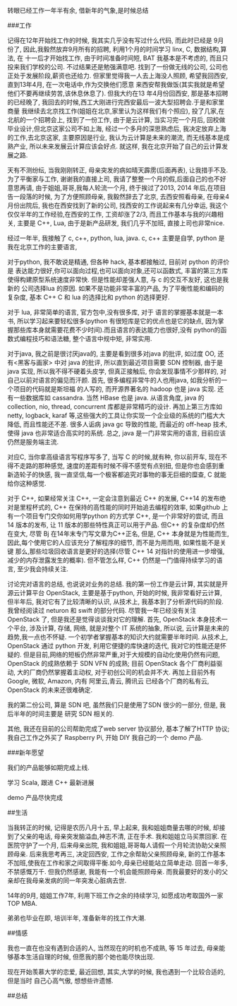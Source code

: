 转眼已经工作一年半有余, 借新年的气象,是时候总结

###工作

记得在12年开始找工作的时候, 我其实几乎没有写过什么代码, 而此时已经是 9月份了,
因此,我毅然放弃9月所有的招聘, 利用1个月的时间学习 linx, C, 数据结构,算法, 在
十一后才开始找工作, 由于时间准备时间短, BAT 我基本是不考虑的, 而且只投来我们学校的公司.
不过结果还是勉强满意吧. 找到了一份做无线的公司, 公司也正处于发展阶段,薪资也还给力.
但家里觉得我一人去上海没人照顾, 希望我回西安, 直到13年4月, 在一次电话中,作为交换他们愿意
来西安帮我做饭(其实我就是希望他们不要再继续劳苦,该休息休息了). 但我大约在13 年4月份回西安,
那是基本招聘的已经晚了, 我回去的时候,西工大刚进行完西安最后一波大型招聘会.于是和家里商量
我继续去北京找工作(姐姐在北京,家里认为这样我们有个照应), 投了几家,在北航的一个招聘会上, 
找到了一份工作, 由于是云计算, 当实习完一个月后, 回校做毕业设计,但北京这家公司不如上海, 
经过一个多月的深思熟虑后, 我决定放弃上海的工作,去北京这家, 主要原因是行业,
我认为云计算是未来的潮流, 而无线基本是成熟产业, 所以未来发展云计算应该会好点.
就这样, 我在北京开始了自己的云计算发展之路.

天有不测纷纭, 当我刚刚转正, 母亲突发的病如晴天霹雳(后面再表), 让我措手不及.
为了平衡家与工作, 谢谢我的直接上司, 我请了整整一个月的假,后面自己的也不好意思再请,
由于姐姐,哥哥,我每人轮流一个月, 终于挨过了2013, 2014 年后,在项目告一段落的时候,
为了方便照顾母亲, 我毅然辞去了北京, 去西安照看母亲, 在母亲4月份出院后,
我也在西安找到了新的公司, 找西安的工作说起来有几分幸运,
我这个仅仅半年的工作经验,在西安的工作, 工资却涨了2/3,
而且工作基本与我的兴趣相关, 主要是 C++, Lua, 由于是新产品研发,
我们几乎不加班, 直接上司也非常nice. 

经过一年半, 我接触了 c, c++, python, lua, java. c, c++ 主要是自学, python
是我在北京工作的主要语言, 
    
对于python, 我不敢说是精通, 但各种 hack,
基本都接触过, 目前对 python 的评价是 表达能力很好,你可以面向过程,也可以面向对象,还可以函数式,
丰富的第三方库使得构建原型系统速度非常快. 但是性能却差强人意, 与 c 的交互不友好, 这也是我新的
公司选择lua 的原因. 如果不是功能非常丰富的产品, 为了平衡性能和编码的复杂度, 基本
C++ C 和 lua 的选择比和 python 的选择更好. 

对于 lua, 非常简单的语言, 官方包中,没有很多库, 对于
语言的掌握基本就是一本书, 所以学习起来要轻松很多(python 有很短库是它的优点也是它的缺点, 因为掌
握那些库本身就需要花费不少时间).而且语言的表达能力也很好,没有 python的函数式编程技巧和语法糖, 
整个语言中规中矩, 非常实用.

对于java, 我之前是很讨厌java的, 主要是看到很多对java 的批评, 如过度 OO,
还有<黑客与画家> 中对 java 的批评, 所以直到最近项目需要 SDN 控制器, 由于是
java 实现, 所以我不得不硬着头皮学, 但真正接触后, 你会发现事情不少那样的,
对自己以前对语言的偏见而汗颜. 首先, 很多编程非常牛的人也用java, 如我分析的一个项目的代码就是斯坦福
的人写的, 而开源界著名的 hadoop 也是 java 实现. 还有一些数据库如 cassandra. 当然 HBase 也是 java.
从语言角度, java 的 collection, nio, thread, concurrent 库都是非常精巧的设计.
再加上第三方库如 netty, logback, karaf 等,这些强大的工具让你实现一个企业级的系统的门槛大大降低,
而且性能还不差. 很多人诟病 java gc 导致的性能, 而最近的 off-heap 技术,使得 java 也非常适合高实时的系统.
总之, java 是一门非常实用的语言, 目前应该仍然是服务端主流.

对应C, 当你拿高级语言写程序写多了, 当写 C 的时候,就有种, 你以前开车,
现在不得不走路的那种感觉, 速度的差距有时候不得不感觉有点别扭,
但是你也会感到重新造轮子的快感, 我一直坚信,每一个极客都追究对事物的事无巨细的糜查, C 就能给你这种感觉.

对于 C++, 如果经常关注 C++, 一定会注意到最近 C++ 的发展, C++14
的发布绝对是里程杯式的, C++ 在保持的高性能的同时开始追去编程的效率, 如果github
上有一个项目专门交你如何用学python 的方式学 C++, 是一个非常好的尝试, 而且 14
版本的发布, 让 11 版本的那些特性真正可以用于产品. 但C++ 的复杂度却仍然在变大,
尽管 Bj 在14年末专门写文章为C++正名, 但是, C++ 本身就是为性能而生,
因此,每个使用它的人应该充分了解程序的细节, 而不是为用而用, 如果性能不是关键
那么,那些垃圾回收语言是更好的选择(尽管 C++ 14 对指针的使用进一步增强,
减少的内存泄露发生的概率). 但不管怎么样, C++ 仍然是一门值得持续学习的语言,
至少我会持续关注.

讨论完对语言的总结, 也说说对业务的总结. 我的第一份工作是云计算,
其实就是开源云计算平台 OpenStack, 主要是基于python, 开始的时候,
我非常看好云计算, 但半年后, 我对它有了比较清晰的认识, 从技术上,
我基本到了分析源代码的阶段. 我曾经阅读过 neturon 和 swift 的部分代码.
尽管我一年已经没有关注 OpenStack 了, 但是我还是觉得谈谈我对它的理解.
首先, OpenStack 本身技术一个平台, 涉及计算, 存储, 网络, 就是对整个 IT 系统的抽象, 所以说,
云计算是未来的趋势,我一点也不怀疑. 一个初学者掌握基本的知识大约就需要半年时间.
从技术上, OpenStack 通过 python 开发, 利用它便捷的库快速的迭代, 我对它的性能还是怀疑的.
但是目前,网络的短板仍然非常严重,对于大规模的自动化使用仍然有问题, OpenStack
的成熟依赖于 SDN VFN 的成熟; 目前 OpenStack 各个厂商利益驱动,
大的厂商仍然掌握着主动权, 对于初创公司的机会并不大. 再加上目前外有 Google, 微软,
Amazon, 内有 阿里云,青云, 腾讯云 已经各个厂商的私有云, OpenStack 的未来还很难确定.

我的第二份公司, 算是 SDN 吧, 虽然我们只是使用了SDN 很少的一部分, 但是, 我后半年的时间主要是
研究 SDN 相关的.

其他, 我还在目前的公司帮助完成了web server 协议部分, 基本了解了HTTP 协议;
我自己工作之外买了 Raspberry Pi, 开始 DIY 我自己的一个 demo 产品.

###新年愿望

我们的产品能够如期完成上线.

学习 Scala, 跟进 C++ 最新进展

demo 产品尽快完成

##生活

当我转正的时候, 记得是农历八月十五, 早上起来, 我和姐姐商量去哪的时候,
却接到了父亲的电话, 母亲突发脑溢血,神志不清, 正在手术. 我和姐姐立马买票回家.
在医院守护了一个月, 后来母亲出院,
我和姐姐,哥哥每人请假一个月轮流协助父亲照顾母亲. 后来我思考再三, 决定回西安,
工作之余帮助父亲照顾母亲,
新的工作基本不加班,使我在工作和家之间取得平衡.如今,母亲已经能站立简单走动.
回首一年多, 不禁感慨万千. 但我仍然感谢, 我能有一个机会能照顾母亲.
而我最要好的发小的父亲却在我母亲发病的同一年突发心脏病去世.

14年的9月, 姐姐工作7年, 利用下班工作之余的持续学习, 如愿成功考取国外一家TOP MBA.

弟弟也毕业在即, 培训半年, 准备新年的找工作大潮.


##情感

我也一直在也没有遇到合适的人, 当然现在的时机也不成熟, 等 15 年过去,
母亲能够基本生活自理的时候, 但愿我的那个她也能尽快出现.

现在开始羡慕大学的恋爱, 最近回想, 其实,大学的时候, 我也遇到一个比较合适的, 但是当时
自己心高气傲, 想想些许遗憾.

##总结

